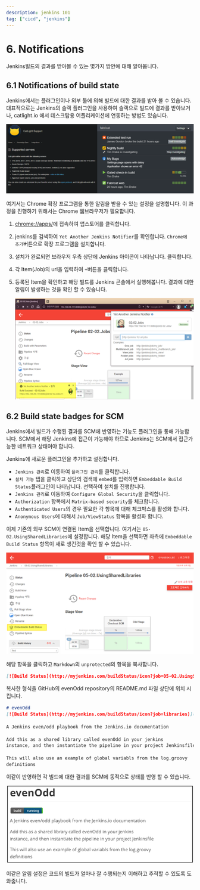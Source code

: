 ```yaml
---
description: jenkins 101
tag: ["cicd", "jenkins"]
---
```


# 6. Notifications

Jenkins빌드의 결과를 받아볼 수 있는 몇가지 방안에 대해 알아봅니다.

## 6.1 Notifications of build state

Jenkins에서는 플러그인이나 외부 툴에 의해 빌드에 대한 결과를 받아 볼 수 있습니다. 대표적으로는 Jenkins의 슬랙 플러그인을 사용하여 슬랙으로 빌드에 결과를 받아보거나, catlight.io 에서 데스크탑용 어플리케이션에 연동하는 방법도 있습니다.

![1564463655933](image/1564463655933.png)

여기서는 Chrome 확장 프로그램을 통한 알림을 받을 수 있는 설정을 설명합니다. 이 과정을 진행하기 위해서는 Chrome 웹브라우저가 필요합니다.

1.  [chrome://apps/](chrome://apps/)에 접속하여 앱스토어를 클릭합니다.

2. jenkins를 검색하여 `Yet Another Jenkins Notifier`를 확인합니다. `Chrome에 추가`버튼으로 확장 프로그램을 설치합니다.

3. 설치가 완료되면 브라우저 우측 상단에 Jenkins 아이콘이 나타납니다. 클릭합니다.

4. 각 Item(Job)의 url을 입력하여 `+`버튼을 클릭합니다.

5. 등록된 Item을 확인하고 해당 빌드를 Jenkins 콘솔에서 실행해봅니다. 결과에 대한 알림이 발생하는 것을 확인 할 수 있습니다.

   ![1564464197547](image/1564464197547.png)



## 6.2 Build state badges for SCM

Jenkins에서 빌드가 수행된 결과를 SCM에 반영하는 기능도 플러그인을 통해 가능합니다. SCM에서 해당 Jenkins에 접근이 가능해야 하므로 Jenkins는 SCM에서 접근가능한 네트워크 상태여야 합니다.

Jenkins에 새로운 플러그인을 추가하고 설정합니다.

- `Jenkins 관리`로 이동하여 `플러그인 관리`를 클릭합니다.
- `설치 가능` 탭을 클릭하고 상단의 검색에 `embed`를 입력하면 `Embeddable Build Status`플러그인이 나타납니다. 선택하여 설치를 진행합니다.
- `Jenkins 관리`로 이동하여 `Configure Global Security`을 클릭합니다.
- `Authorization` 항목에서 `Matrix-based security`를 체크합니다. 
- `Authenticated Users`의 경우 필요한 각 항목에 대해 체크박스를 활성화 합니다.
- `Anonymous Users`에 대해서 `Job/ViewStatus` 항목을 활성화 합니다.



이제 기존의 외부 SCM이 연결된 Item을 선택합니다. 여기서는 `05-02.UsingSharedLibraries`에 설정합니다. 해당 Item을 선택하면 좌측에 `Embeddable Build Status` 항목이 새로 생긴것을 확인 할 수 있습니다.

![1564464880533](image/1564464880533.png)



 해당 항목을 클릭하고 `Markdown`의 `unprotected`의 항목을 복사합니다.

```markdown
[![Build Status](http://myjenkins.com/buildStatus/icon?job=05-02.UsingSharedLibraries)](http://myjenkins.com/job/05-02.UsingSharedLibraries/)
```

복사한 형식을 GitHub의 evenOdd repository의 README.md 파일 상단에 위치 시킵니다.

```markdown
# evenOdd
[![Build Status](http://myjenkins.com/buildStatus/icon?job=libraries)](http://myjenkins.com/job/libraries/)

A Jenkins even/odd playbook from the Jenkins.io documentation

Add this as a shared library called evenOdd in your jenkins
instance, and then instantiate the pipeline in your project Jenkinsfile

This will also use an example of global variabls from the log.groovy
definitions

```

이같이 반영하면 각 빌드에 대한 결과를 SCM에 동적으로 상태를 반영 할 수 있습니다.

![1564465713857](image/1564465713857.png)

이같은 알림 설정은 코드의 빌드가 얼마나 잘 수행되는지 이해하고 추적할 수 있도록 도와줍니다.